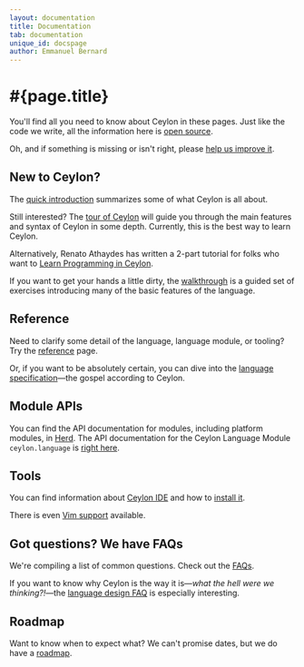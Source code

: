```yaml
---
layout: documentation
title: Documentation
tab: documentation
unique_id: docspage
author: Emmanuel Bernard
---
```


# #{page.title}

You'll find all you need to know about Ceylon in these pages. Just like the
code we write, all the information here is [open source](/code/licenses).

Oh, and if something is missing or isn't right, please 
[help us improve it](/code/website). 

## New to Ceylon?

The [quick introduction](introduction) summarizes some of what Ceylon is all 
about.

Still interested? The [tour of Ceylon](tour) will guide you through the main 
features and syntax of Ceylon in some depth. Currently, this is the best way 
to learn Ceylon.

Alternatively, Renato Athaydes has written a 2-part tutorial for folks who
want to [Learn Programming in Ceylon][].

If you want to get your hands a little dirty, the [walkthrough](walkthrough) 
is a guided set of exercises introducing many of the basic features of the 
language.

[Learn Programming in Ceylon]: http://renatoathaydes.github.io/Learn-Programming-In-Ceylon-Part-1/

## Reference

Need to clarify some detail of the language, language module, or tooling? 
Try the [reference](reference) page.

Or, if you want to be absolutely certain, you can dive into the 
[language specification](spec)&mdash;the gospel according to Ceylon.

## Module APIs

You can find the API documentation for modules, including platform modules, 
in [Herd](https://herd.ceylon-lang.org/). The API documentation for the 
Ceylon Language Module `ceylon.language` is 
[right here](#{site.urls.apidoc_1_0}/index.html).

## Tools

You can find information about [Ceylon IDE](ide) and how to 
[install it](ide/install).

There is even [Vim support](resources/vim) available.

## Got questions? We have FAQs

We're compiling a list of common questions. Check out the [FAQs](faq). 

If you want to know why Ceylon is the way it is&mdash;_what the hell were we 
thinking?!_&mdash;the [language design FAQ](faq/language-design) is especially 
interesting.

## Roadmap

Want to know when to expect what? We can't promise dates, but we do have a 
[roadmap](roadmap).
